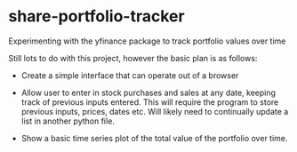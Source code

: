 # share-portfolio-tracker
Experimenting with the yfinance package to track portfolio values over time

Still lots to do with this project, however the basic plan is as follows: 

- Create a simple interface that can operate out of a browser

- Allow user to enter in stock purchases and sales at any date, keeping track of previous inputs entered. This will require the program to store previous inputs, prices, dates etc. Will likely need to continually update a list in another python file. 

- Show a basic time series plot of the total value of the portfolio over time. 

